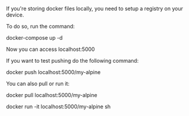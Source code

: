 If you're storing docker files locally, you need to setup a registry on your device.

To do so, run the command:

docker-compose up -d

Now you can access localhost:5000

If you want to test pushing do the following command:

docker push localhost:5000/my-alpine

You can also pull or run it:

docker pull localhost:5000/my-alpine

docker run -it localhost:5000/my-alpine sh
